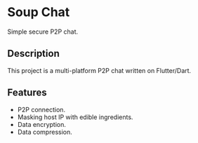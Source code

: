 # Soup Chat

Simple secure P2P chat.

## Description

This project is a multi-platform P2P chat written on Flutter/Dart.

## Features

- P2P connection.
- Masking host IP with edible ingredients.
- Data encryption.
- Data compression.
